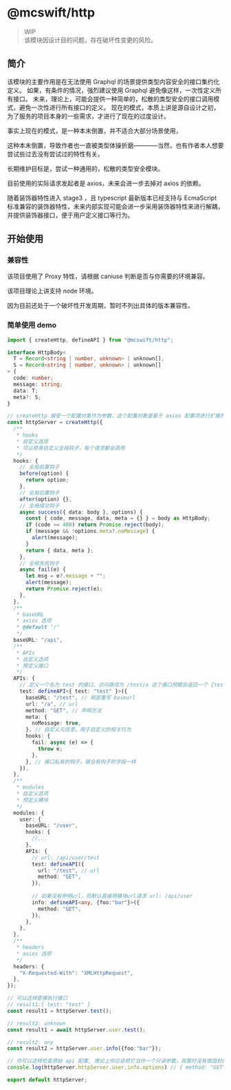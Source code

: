 # @mcswift/http

> WIP  
> 该模块因设计目的问题，存在破坏性变更的风险。

## 简介

该模块的主要作用是在无法使用 Graphql 的场景提供类型内容安全的接口集约化定义。
如果，有条件的情况，强烈建议使用 Graphql 避免像这样，一次性定义所有接口。
未来，理论上，可能会提供一种简单的，松散的类型安全的接口调用模式，避免一次性进行所有接口的定义。
现在的模式，本质上讲是源自设计之初，为了服务的项目本身的一些需求，才进行了现在的过度设计。

事实上现在的模式，是一种本末倒置，并不适合大部分场景使用，

这种本末倒置，导致作者也一直被类型体操折磨————当然，也有作者本人想要尝试些过去没有尝试过的特性有关。

长期维护目标是，尝试一种通用的，松散的类型安全模块。

目前使用的实际请求发起者是 axios，未来会进一步去掉对 axios 的依赖。

随着装饰器特性进入 stage3 ，且 typescript 最新版本已经支持与 EcmaScript 标准兼容的装饰器特性，未来内部实现可能会进一步采用装饰器特性来进行解耦，并提供装饰器接口，便于用户定义接口等行为。

## 开始使用

### 兼容性

该项目使用了 Proxy 特性，请根据 caniuse 判断是否与你需要的环境兼容。

该项目理论上讲支持 node 环境。

因为目前还处于一个破坏性开发周期，暂时不列出具体的版本兼容性。

### 简单使用 demo

```typescript
import { createHttp, defineAPI } from "@mcswift/http";

interface HttpBody<
  T = Record<string | number, unknown> | unknown[],
  S = Record<string | number, unknown> | unknown[]
> {
  code: number;
  message: string;
  data: T;
  meta?: S;
}

// createHttp 接受一个配置对象作为参数，这个配置对象是基于 axios 配置项进行扩展的，axios 的配置项都可以接受，并传递给 axios
const httpServer = createHttp({
  /**
   * hooks
   * 自定义选项
   * 可以用来自定义全局钩子，每个请求都会调用
   */
  hooks: {
    // 全局前置钩子
    before(option) {
      return option;
    },
    // 全局后置钩子
    after(option) {},
    // 全局成功钩子
    async success({ data: body }, options) {
      const { code, message, data, meta = {} } = body as HttpBody;
      if (code >= 400) return Promise.reject(body);
      if (message && !options.meta?.noMessage) {
        alert(message);
      }
      return { data, meta };
    },
    // 全局失败钩子
    async fail(e) {
      let msg = e?.message + "";
      alert(message);
      return Promise.reject(e);
    },
  },
  /**
   * baseURL
   * axios 选项
   * @default "/"
   */
  baseURL: "/api",
  /**
   * APIs
   * 自定义选项
   * 预定义接口
   */
  APIs: {
    // 定义一个名为 test 的接口，访问路径为 /test/a 这个接口预期会返回一个 {test:"test"} 数据。 
    test: defineAPI<{ test: "test" }>({
      baseURL: "/test", // 局部重写 baseurl
      url: "/a", // url
      method: "GET", // 声明方法
      meta: {
        noMessage: true,
      }, // 自定义元信息，用于自定义的相关行为
      hooks: {
        fail: async (e) => {
          throw e;
        },
      }, // 接口私有的钩子，跟全局钩子的字段一样
    }),
  },
  /**
   * modules
   * 自定义选项
   * 预定义模块
   */
  modules: {
    user: {
      baseURL: "/user",
      hooks: {
        //...
      },
      APIs: {
        // url: /api/user/test
        test: defineAPI({
          url: "/test", // url
          method: "GET", 
        }),
        
        // 如果没有申明url，则默认直接用模块url请求 url: /api/user
        info: defineAPI<any, {foo:"bar"}>({
          method: "GET", 
        }),
      },
    },
  },
  /**
   * headers
   * axios 选项
   */
  headers: {
    "X-Requested-With": "XMLHttpRequest",
  },
});

// 可以这样直接执行接口
// result1:{ test: "test" }
const result1 = httpServer.test();

// result2: unknown
const result1 = await httpServer.user.test();

// result2: any
const result2 = httpServer.user.info({foo:"bar"});

// 你可以这样检查原始 api 配置, 理论上你应该把它当作一个只读参数，我暂时没有做固封操作（只是目前懒得弄了）
console.log(httpServer.httpServer.user.info.options) // { method: "GET" }

export default httpServer;
```
